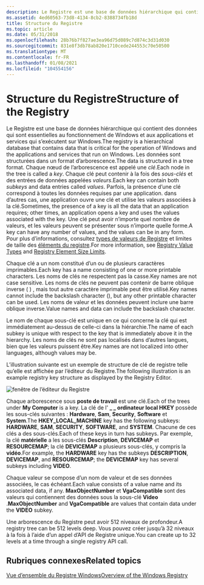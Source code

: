 ```yaml
---
description: Le Registre est une base de données hiérarchique qui contient des données qui sont essentielles au fonctionnement de Windows et aux applications et services qui s’exécutent sur Windows.
ms.assetid: 4ed60563-73d8-4134-8cb2-8388734fb18d
title: Structure du Registre
ms.topic: article
ms.date: 05/31/2018
ms.openlocfilehash: 28b76b7f827ae3ea96d75d089c7d874c3d31d030
ms.sourcegitcommit: 831e8f3db78ab820e1710cede244553c70e50500
ms.translationtype: MT
ms.contentlocale: fr-FR
ms.lasthandoff: 01/08/2021
ms.locfileid: "104554156"
---
```

# <a name="structure-of-the-registry"></a><span data-ttu-id="8c6cf-103">Structure du Registre</span><span class="sxs-lookup"><span data-stu-id="8c6cf-103">Structure of the Registry</span></span>

<span data-ttu-id="8c6cf-104">Le Registre est une base de données hiérarchique qui contient des données qui sont essentielles au fonctionnement de Windows et aux applications et services qui s’exécutent sur Windows.</span><span class="sxs-lookup"><span data-stu-id="8c6cf-104">The registry is a hierarchical database that contains data that is critical for the operation of Windows and the applications and services that run on Windows.</span></span> <span data-ttu-id="8c6cf-105">Les données sont structurées dans un format d’arborescence.</span><span class="sxs-lookup"><span data-stu-id="8c6cf-105">The data is structured in a tree format.</span></span> <span data-ttu-id="8c6cf-106">Chaque nœud de l’arborescence est appelé une *clé*.</span><span class="sxs-lookup"><span data-stu-id="8c6cf-106">Each node in the tree is called a *key*.</span></span> <span data-ttu-id="8c6cf-107">Chaque clé peut contenir à la fois des *sous-clés* et des entrées de données appelées *valeurs*.</span><span class="sxs-lookup"><span data-stu-id="8c6cf-107">Each key can contain both *subkeys* and data entries called *values*.</span></span> <span data-ttu-id="8c6cf-108">Parfois, la présence d’une clé correspond à toutes les données requises par une application. dans d’autres cas, une application ouvre une clé et utilise les valeurs associées à la clé.</span><span class="sxs-lookup"><span data-stu-id="8c6cf-108">Sometimes, the presence of a key is all the data that an application requires; other times, an application opens a key and uses the values associated with the key.</span></span> <span data-ttu-id="8c6cf-109">Une clé peut avoir n’importe quel nombre de valeurs, et les valeurs peuvent se présenter sous n’importe quelle forme.</span><span class="sxs-lookup"><span data-stu-id="8c6cf-109">A key can have any number of values, and the values can be in any form.</span></span> <span data-ttu-id="8c6cf-110">Pour plus d’informations, consultez [types de valeurs de Registre](registry-value-types.md) et limites de taille des [éléments du registre](registry-element-size-limits.md).</span><span class="sxs-lookup"><span data-stu-id="8c6cf-110">For more information, see [Registry Value Types](registry-value-types.md) and [Registry Element Size Limits](registry-element-size-limits.md).</span></span>

<span data-ttu-id="8c6cf-111">Chaque clé a un nom constitué d’un ou de plusieurs caractères imprimables.</span><span class="sxs-lookup"><span data-stu-id="8c6cf-111">Each key has a name consisting of one or more printable characters.</span></span> <span data-ttu-id="8c6cf-112">Les noms de clés ne respectent pas la casse.</span><span class="sxs-lookup"><span data-stu-id="8c6cf-112">Key names are not case sensitive.</span></span> <span data-ttu-id="8c6cf-113">Les noms de clés ne peuvent pas contenir de barre oblique inverse ( \) , mais tout autre caractère imprimable peut être utilisé.</span><span class="sxs-lookup"><span data-stu-id="8c6cf-113">Key names cannot include the backslash character (\), but any other printable character can be used.</span></span> <span data-ttu-id="8c6cf-114">Les noms de valeur et les données peuvent inclure une barre oblique inverse.</span><span class="sxs-lookup"><span data-stu-id="8c6cf-114">Value names and data can include the backslash character.</span></span>

<span data-ttu-id="8c6cf-115">Le nom de chaque sous-clé est unique en ce qui concerne la clé qui est immédiatement au-dessus de celle-ci dans la hiérarchie.</span><span class="sxs-lookup"><span data-stu-id="8c6cf-115">The name of each subkey is unique with respect to the key that is immediately above it in the hierarchy.</span></span> <span data-ttu-id="8c6cf-116">Les noms de clés ne sont pas localisés dans d’autres langues, bien que les valeurs puissent être.</span><span class="sxs-lookup"><span data-stu-id="8c6cf-116">Key names are not localized into other languages, although values may be.</span></span>

<span data-ttu-id="8c6cf-117">L’illustration suivante est un exemple de structure de clé de registre telle qu’elle est affichée par l’éditeur du Registre.</span><span class="sxs-lookup"><span data-stu-id="8c6cf-117">The following illustration is an example registry key structure as displayed by the Registry Editor.</span></span>

![fenêtre de l’éditeur du Registre](images/regtree.png)

<span data-ttu-id="8c6cf-119">Chaque arborescence sous **poste de travail** est une clé.</span><span class="sxs-lookup"><span data-stu-id="8c6cf-119">Each of the trees under **My Computer** is a key.</span></span> <span data-ttu-id="8c6cf-120">La clé de l' **\_ \_ ordinateur local HKEY** possède les sous-clés suivantes : **Hardware**, **Sam**, **Security**, **Software** et **System**.</span><span class="sxs-lookup"><span data-stu-id="8c6cf-120">The **HKEY\_LOCAL\_MACHINE** key has the following subkeys: **HARDWARE**, **SAM**, **SECURITY**, **SOFTWARE**, and **SYSTEM**.</span></span> <span data-ttu-id="8c6cf-121">Chacune de ces clés a des sous-clés.</span><span class="sxs-lookup"><span data-stu-id="8c6cf-121">Each of these keys in turn has subkeys.</span></span> <span data-ttu-id="8c6cf-122">Par exemple, la clé **matérielle** a les sous-clés **Description**, **DEVICEMAP** et **RESOURCEMAP**; la clé **DEVICEMAP** a plusieurs sous-clés, y compris la **vidéo**.</span><span class="sxs-lookup"><span data-stu-id="8c6cf-122">For example, the **HARDWARE** key has the subkeys **DESCRIPTION**, **DEVICEMAP**, and **RESOURCEMAP**; the **DEVICEMAP** key has several subkeys including **VIDEO**.</span></span>

<span data-ttu-id="8c6cf-123">Chaque valeur se compose d’un nom de valeur et de ses données associées, le cas échéant.</span><span class="sxs-lookup"><span data-stu-id="8c6cf-123">Each value consists of a value name and its associated data, if any.</span></span> <span data-ttu-id="8c6cf-124">**MaxObjectNumber** et **VgaCompatible** sont des valeurs qui contiennent des données sous la sous-clé **Video** .</span><span class="sxs-lookup"><span data-stu-id="8c6cf-124">**MaxObjectNumber** and **VgaCompatible** are values that contain data under the **VIDEO** subkey.</span></span>

<span data-ttu-id="8c6cf-125">Une arborescence du Registre peut avoir 512 niveaux de profondeur.</span><span class="sxs-lookup"><span data-stu-id="8c6cf-125">A registry tree can be 512 levels deep.</span></span> <span data-ttu-id="8c6cf-126">Vous pouvez créer jusqu’à 32 niveaux à la fois à l’aide d’un appel d’API de Registre unique.</span><span class="sxs-lookup"><span data-stu-id="8c6cf-126">You can create up to 32 levels at a time through a single registry API call.</span></span>

## <a name="related-topics"></a><span data-ttu-id="8c6cf-127">Rubriques connexes</span><span class="sxs-lookup"><span data-stu-id="8c6cf-127">Related topics</span></span>

<dl> <dt>

<span data-ttu-id="8c6cf-128">[Vue d’ensemble du Registre Windows](/previous-versions/windows/it-pro/windows-server-2003/cc781906(v=ws.10))</span><span class="sxs-lookup"><span data-stu-id="8c6cf-128">[Overview of the Windows Registry](/previous-versions/windows/it-pro/windows-server-2003/cc781906(v=ws.10))</span></span>
</dt> </dl>

 

 
